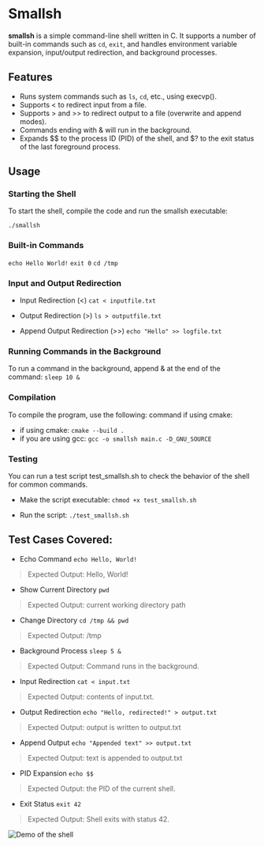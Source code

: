 # Smallsh 
**smallsh** is a simple command-line shell written in C. It supports a number of built-in commands such as `cd`, `exit`, and handles environment variable expansion, input/output redirection, and background processes.

## Features
- Runs system commands such as `ls`, `cd`, etc., using execvp().
- Supports < to redirect input from a file.
- Supports > and >> to redirect output to a file (overwrite and append modes).
- Commands ending with & will run in the background.
- Expands $$ to the process ID (PID) of the shell, and $? to the exit status of the last foreground process.

## Usage
### Starting the Shell
To start the shell, compile the code and run the smallsh executable:

`./smallsh`

### Built-in Commands

`echo Hello World!`
`exit 0`
`cd /tmp`

### Input and Output Redirection

* Input Redirection (<)
`cat < inputfile.txt`

* Output Redirection (>)
`ls > outputfile.txt`

* Append Output Redirection (>>)
`echo "Hello" >> logfile.txt`

### Running Commands in the Background
To run a command in the background, append & at the end of the command:
`sleep 10 &`

### Compilation
To compile the program, use the following: command if using cmake:
- if using cmake: `cmake --build .`
- if you are using gcc: `gcc -o smallsh main.c -D_GNU_SOURCE`


### Testing
You can run a test script test_smallsh.sh to check the behavior of the shell for common commands.

* Make the script executable:
`chmod +x test_smallsh.sh`

* Run the script:
`./test_smallsh.sh`

## Test Cases Covered:
- Echo Command
`echo Hello, World!`
> Expected Output: Hello, World!
- Show Current Directory
`pwd`
> Expected Output: current working directory path
- Change Directory
`cd /tmp && pwd`
> Expected Output: /tmp
- Background Process
`sleep 5 &`
> Expected Output: Command runs in the background.
- Input Redirection
`cat < input.txt`
> Expected Output: contents of input.txt.
- Output Redirection
`echo "Hello, redirected!" > output.txt`
> Expected Output: output is written to output.txt
- Append Output
`echo "Appended text" >> output.txt`
> Expected Output: text is appended to output.txt
- PID Expansion
`echo $$`
> Expected Output: the PID of the current shell.
- Exit Status
`exit 42`
> Expected Output: Shell exits with status 42.


![Demo of the shell](https://media4.giphy.com/media/v1.Y2lkPTc5MGI3NjExMHN4ODR0aTF3bXMxcHRkZHJ2ZzVrejBvOXNkMWl3N29iMTc0cHVqZCZlcD12MV9pbnRlcm5hbF9naWZfYnlfaWQmY3Q9Zw/Ka8Ql6bjFB1dGEEBs8/giphy.gif)
